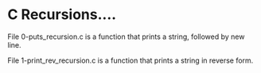 # C Recursions....

File 0-puts_recursion.c is a function that prints a string, followed by new line.

File 1-print_rev_recursion.c is a function that prints a string in reverse form.

